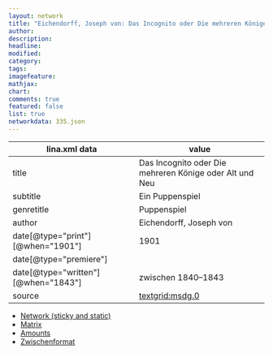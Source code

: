 ```yaml
---
layout: network
title: "Eichendorff, Joseph von: Das Incognito oder Die mehreren Könige oder Alt und Neu (1843)"
author:
description:
headline:
modified:
category:
tags:
imagefeature: 
mathjax: 
chart: 
comments: true
featured: false
list: true
networkdata: 335.json
---
```

lina.xml data  | value
------------- | -------------
title|Das Incognito oder Die mehreren Könige oder Alt und Neu
subtitle|Ein Puppenspiel
genretitle|Puppenspiel
author|Eichendorff, Joseph von
date[@type="print"][@when="1901"]|1901
date[@type="premiere"]|
date[@type="written"][@when="1843"]|zwischen 1840–1843
source|[textgrid:msdg.0](https://textgridlab.org/1.0/tgcrud-public/rest/textgrid:msdg.0/data)



* [Network (sticky and static)](/network335)
* [Matrix](/matrix335)
* [Amounts](/amounts335)
* [Zwischenformat](/lina335 )

